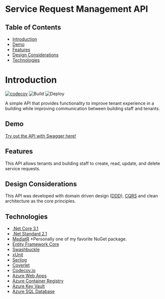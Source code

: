 # Service Request Management API


## Table of Contents

- [Introduction](#introduction)
- [Demo](#demo)
- [Features](#features)
- [Design Considerations](#design-considerations)
- [Technologies](#technologies)

# Introduction

[![codecov](https://codecov.io/gh/aaron-jaeger/ServiceRequestManagement/branch/main/graph/badge.svg)](https://codecov.io/gh/aaron-jaeger/ServiceRequestManagement)
![Build](https://github.com/aaron-jaeger/ServiceRequestManagement/workflows/Build/badge.svg)
![Deploy](https://github.com/aaron-jaeger/ServiceRequestManagement/workflows/Deploy/badge.svg)

A simple API that provides functionality to improve tenant experience in a building while improving communication between building staff and tenants.

## Demo

[Try out the API with Swagger here!](https://servicerequestmanagement.azurewebsites.net/swagger/index.html)

## Features

This API allows tenants and building staff to create, read, update, and delete service requests.

## Design Considerations

This API was developed with domain driven design ([DDD](https://martinfowler.com/tags/domain%20driven%20design.html)), [CQRS](https://www.martinfowler.com/bliki/CQRS.html) and clean architecture as the core principles. 

## Technologies

- [.Net Core 3.1](https://docs.microsoft.com/en-us/dotnet/core/whats-new/dotnet-core-3-1)
- [.Net Standard 2.1](https://devblogs.microsoft.com/dotnet/announcing-net-standard-2-1/)
- [MediatR](https://github.com/jbogard/MediatR) *Personally one of my favorite NuGet package.
- [Entity Framework Core](https://docs.microsoft.com/en-us/ef/core/)
- [Swashbuckle](https://docs.microsoft.com/en-us/aspnet/core/tutorials/getting-started-with-swashbuckle?view=aspnetcore-3.1&tabs=visual-studio)
- [xUnit](https://xunit.github.io/)
- [Serilog](https://serilog.net/)
- [Coverlet](https://github.com/coverlet-coverage/coverlet)
- [Codecov.io](https://codecov.io/gh/aaron-jaeger/ServiceRequestManagement)
- [Azure Web Apps](https://azure.microsoft.com/en-us/services/app-service/web/)
- [Azure Container Registry](https://azure.microsoft.com/en-us/services/container-registry/)
- [Azure Key Vault](https://azure.microsoft.com/en-us/services/key-vault/)
- [Azure SQL Database](https://azure.microsoft.com/en-us/services/sql-database/)

